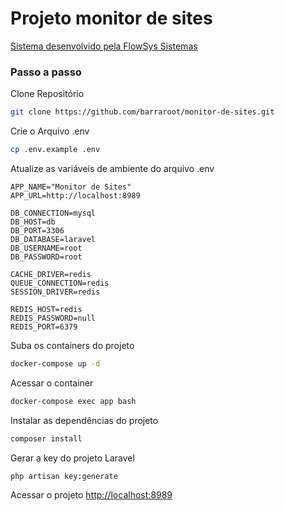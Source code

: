 # Projeto monitor de sites
[Sistema desenvolvido pela FlowSys Sistemas](https://www.flowsys.com.br)

### Passo a passo
Clone Repositório
```sh
git clone https://github.com/barraroot/monitor-de-sites.git
```

Crie o Arquivo .env
```sh
cp .env.example .env
```


Atualize as variáveis de ambiente do arquivo .env
```dosini
APP_NAME="Monitor de Sites"
APP_URL=http://localhost:8989

DB_CONNECTION=mysql
DB_HOST=db
DB_PORT=3306
DB_DATABASE=laravel
DB_USERNAME=root
DB_PASSWORD=root

CACHE_DRIVER=redis
QUEUE_CONNECTION=redis
SESSION_DRIVER=redis

REDIS_HOST=redis
REDIS_PASSWORD=null
REDIS_PORT=6379
```


Suba os containers do projeto
```sh
docker-compose up -d
```


Acessar o container
```sh
docker-compose exec app bash
```


Instalar as dependências do projeto
```sh
composer install
```


Gerar a key do projeto Laravel
```sh
php artisan key:generate
```


Acessar o projeto
[http://localhost:8989](http://localhost:8989)
